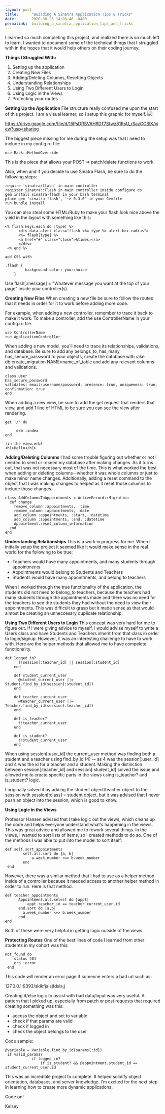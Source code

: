 ```yaml
---
layout: post
title:      "Building A Sinatra Application Tips & Tricks"
date:       2020-06-25 14:03:46 -0400
permalink:  building_a_sinatra_application_tips_and_tricks
---
```



I learned so much completing this project, and realized there is so much left to learn. I wanted to document some of the technical things that I struggled with in the hopes that it would help others on their coding journey.

**Things I Struggled With:**
1. Setting up the application
2. Creating New Files
3. Adding/Deleting Columns, Resetting Objects
4. Understanding Relationships
5. Using Two Different Users to Login
6. Using Logic in the Views
7. Protecting your routes

**Setting Up the Application**
File structure really confused me upon the start of this project. I am a visual learner, so I setup this graphic for myself. 
![](https://drive.google.com/file/d/15PsDRSVAH9DT7Stwz81RsU_rSazCCSlX/view?usp=sharing)

https://drive.google.com/file/d/15PsDRSVAH9DT7Stwz81RsU_rSazCCSlX/view?usp=sharing

The biggest piece missing for me during the setup was that I need to include in my config.ru file:

```
use Rack::MethodOverride
```
This is the piece that allows your POST => patch/delete functions to work.

Also, when and if you decide to use Sinatra Flash, be sure to do the following steps:

```
require 'sinatra/flash' in main controller
register Sinatra::Flash in main controller inside configure do
gem install sinatra-flash in your bash terminal
place gem 'sinatra-flash', '~> 0.3.0' in your Gemfile
run bundle install
```

You can also steal some HTML/Ruby to make your flash look nice above the yield in the layout with something like this:

```
<% flash.keys.each do |type| %>
      <div data-alert class="flash <%= type %> alert-box radius">
      <%= flash[type] %>
      <a href="#" class="close">&times;</a>
      </div>
 <% end %>
	
add CSS with
	
.flash {
	     background-color: yourchoice
	}
```

Use flash[:message] = "Whatever message you want at the top of your page" inside your controller(s).

**Creating New Files**
When creating a new file be sure to follow the routes that it needs in order for it to work before adding more code. 

For example, when adding a new controller, remember to trace it back to make it work. To make a controller, add the use ControllerName in your config.ru file.

```
use ControllerName
run ApplicationController
```

When adding a new model, you'll need to trace its relationships, validations, and database. Be sure to add any belongs_to, has_many, has_secure_password to your objects, create the database with rake db:create_migration NAME=name_of_table and add any relevant columns and validations.

```
class User
has_secure_password
validates: email/username/password, presence: true, uniqueness: true, confirmation: true
end
```

When adding a new view, be sure to add the get request that renders that view, and add 1 line of HTML to be sure you can see the view after rendering. 

```
get '/' do

     erb :index
end

(in the view.erb)
<h1>Hello</h1>
```

**Adding/Deleting Columns**
I had some trouble figuring out whether or not I needed to seed or reseed my database after making changes. As it turns out, that was not necessary most of the time. This is what worked the best when adding or deleting columns--whether it was whole columns or just to make minor name changes.  Additionally, adding a reset command to the object that I was making changes to helped as it reset those columns to include those changes.

```
class AddColumnsToAppointments < ActiveRecord::Migration
  def change
    remove_column :appointments, :time
    remove_column :appointments, :date
    add_column :appointments, :start, :datetime
    add_column :appointments, :end, :datetime
    Appointment.reset_column_information
  end
end
```

**Understanding Relationships**
This is a work in progress for me. When I initially setup the project it seemed like it would make sense in the real world for the following to be true:

- Teachers would have many appointments, and many students through appointments
- Appointments would belong to Students and Teachers
- Students would have many appointments, and belong to teachers

When I worked through the true functionality of the application, the students did not need to belong_to teachers, because the teachers had many students through the appointments made and there was no need for the teachers to see the students they had without the need to view their appointments.  This was difficult to grasp but it made sense as that would almost be creating an unneccesary duplicate relationship. 


**Using Two Different Users to Login**
This concept was very hard for me to figure out. If I were giving advice to myself, I would advise myself to write a Users class and have Students and Teachers inherit from that class in order to login/signup.  However, it was an interesting challenge to have to work with.  Here are the helper methods that allowed me to have compelete functionality. 

```
def logged_in?
      !!session[:teacher_id] || session[:student_id]
    end

    def student_current_user
      @student_current_user ||= Student.find_by_id(session[:student_id])
    end

    def teacher_current_user
      @teacher_current_user ||= Teacher.find_by_id(session[:teacher_id])
    end

    def is_teacher?
      !!teacher_current_user
    end

    def is_student?
      !!student_current_user
    end
```

When using session[:user_id] the current_user method was finding both a student and a teacher using find_by_id (4) -- as 4 was the session[:user_id] and 4 was the id for a teacher and a student.  Making the distinction between session[:teacher_id] and session[:student_id] solved the issue and allowed me to create specific parts in the views using is_teacher? and is_student? logic. 

I originally solved it by adding the student object/teacher object to the session with session[:class] = student object, but it was advised that I never push an object into the session, which is good to know.

**Using Logic in the Views**

Professor Hansen advised that I take logic out the views, which cleans up the code and helps everyone understand what's happening in the views.  This was great advice and allowed me to rework several things. In the views, I wanted to sort lists of items, so I created methods to do so.  One of the methods I was able to put into the model to sort itself:

```
def self.sort_appointments
        self.all.sort do |a, b|
            a.week_number <=> b.week_number
        end
 end
```

However, there was a similar method that I had to use as a helper method inside of a controller because it needed access to another helper method in order to run.  Here is that method.

```
def teacher_appointments
      Appointment.all.select do |appt|
          appt.teacher_id == teacher_current_user.id
      end.sort do |a,b|
        a.week_number <=> b.week_number
      end
end
```

Both of these were very helpful in getting logic outside of the views. 

**Protecting Routes**
One of the best lines of code I learned from other students in my cohort was this:

```
not_found do
    status 404
    erb :error
 end
```

This code will render an error page if someone enters a bad url such as:

127.0.0.1:9393/sldkfjalsjfdsla;j

Creating if/else logic to assist with bad data/input was very useful.  A pattern that I picked up, especially from patch or post requests that required creating something was this:

- access the object and set to variable
- check if that params are valid
- check if logged in 
- check the object belongs to the user 

Code sample: 

```
@variable = Variable.find_by_id(params[:id])
 if valid_params?
            if logged_in?
                if is_student? && @appointment.student_id == student_current_user.id
```

This was an incredible project to complete. It helped solidify object orientation, databases, and server knowledge. I'm excited for the next step in learning how to create more dynamic applications.

Code on!

Kelsey
